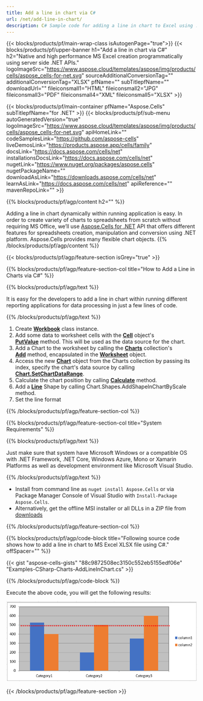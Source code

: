 ```yaml
---
title: Add a line in chart via C# 
url: /net/add-line-in-chart/ 
description: C# Sample code for adding a line in chart to Excel using .NET Library. Use this code for adding a line in chart to MS Excel within VB.NET, Asp.NET or any .NET based application.
---
```


{{< blocks/products/pf/main-wrap-class isAutogenPage="true">}}
{{< blocks/products/pf/upper-banner h1="Add a line in chart via C#" h2="Native and high performance MS Excel creation  programmatically using server side .NET APIs." logoImageSrc="https://www.aspose.cloud/templates/aspose/img/products/cells/aspose_cells-for-net.svg" sourceAdditionalConversionTag="" additionalConversionTag="XLSX" pfName="" subTitlepfName="" downloadUrl="" fileiconsmall1="HTML" fileiconsmall2="JPG" fileiconsmall3="PDF" fileiconsmall4="XML" fileiconsmall5="XLSX" >}}

{{< blocks/products/pf/main-container pfName="Aspose.Cells" subTitlepfName="for .NET" >}}
{{< blocks/products/pf/sub-menu autoGeneratedVersion="true" logoImageSrc="https://www.aspose.cloud/templates/aspose/img/products/cells/aspose_cells-for-net.svg" apiHomeLink="" codeSamplesLink="https://github.com/aspose-cells" liveDemosLink="https://products.aspose.app/cells/family" docsLink="https://docs.aspose.com/cells/net" installationsDocsLink="https://docs.aspose.com/cells/net" nugetLink="https://www.nuget.org/packages/aspose.cells" nugetPackageName="" downloadAsLink="https://downloads.aspose.com/cells/net" learnAsLink="https://docs.aspose.com/cells/net" apiReference="" mavenRepoLink="" >}}

{{% blocks/products/pf/agp/content h2="" %}}

Adding a line in chart dynamically within running application is easy. In order to create variety of charts to spreadsheets from scratch without requiring MS Office, we’ll use [Aspose.Cells for .NET](https://products.aspose.com/cells/net)  API that offers different features for spreadsheets creation, manipulation and conversion using .NET platform. Aspose.Cells provides many flexible chart objects.
{{% /blocks/products/pf/agp/content %}}

{{< blocks/products/pf/agp/feature-section isGrey="true" >}}

{{% blocks/products/pf/agp/feature-section-col title="How to Add a Line in Charts  via C#" %}}

{{% blocks/products/pf/agp/text %}}

 It is easy for the developers to add a line in chart within running different reporting applications for data processing in just a few lines of code.

{{% /blocks/products/pf/agp/text %}}

1. Create [**Workbook**](https://reference.aspose.com/cells/net/aspose.cells/workbook) class instance.
1. Add some data to worksheet cells with the [**Cell**](https://reference.aspose.com/cells/net/aspose.cells/cell) object's [**PutValue**](https://reference.aspose.com/cells/net/aspose.cells/cell/methods/putvalue/index) method.
   This will be used as the data source for the chart.
1. Add a Chart to the worksheet by calling the [**Charts**](https://reference.aspose.com/cells/net/aspose.cells.charts/chartcollection) collection's [**Add**](https://reference.aspose.com/cells/net/aspose.cells.charts/chartcollection/methods/add) method, encapsulated in the [**Worksheet**](https://reference.aspose.com/cells/net/aspose.cells/worksheet) object.
1. Access the new [**Chart**](https://reference.aspose.com/cells/net/aspose.cells.charts/chart) object from the Charts collection by passing its index, specify the chart's data source by calling [**Chart.SetChartDataRange**](https://https://reference.aspose.com/cells/net/aspose.cells.charts/chart/methods/setchartdatarange).
1. Calculate the chart position by calling [**Calculate**](https://https://reference.aspose.com/cells/net/aspose.cells.charts/chart/methods/Calculate) method.
1. Add a [**Line**](https://reference.aspose.com/cells/net/aspose.cells.drawing/shape/properties/msodrawingtype) Shape by calling Chart.Shapes.AddShapeInChartByScale method.
1. Set the line format

{{% /blocks/products/pf/agp/feature-section-col %}}

{{% blocks/products/pf/agp/feature-section-col title="System Requirements" %}}

{{% blocks/products/pf/agp/text %}}

 Just make sure that system have Microsoft Windows or a compatible OS with .NET Framework, .NET Core, Windows Azure, Mono or Xamarin Platforms as well as development environment like Microsoft Visual Studio. 

{{% /blocks/products/pf/agp/text %}}

- Install from command line as <code>nuget install Aspose.Cells</code> or via Package Manager Console of Visual Studio with <code>Install-Package Aspose.Cells</code>.
- Alternatively, get the offline MSI installer or all DLLs in a ZIP file from <a href="https://downloads.aspose.com/cells/net">downloads</a>

{{% /blocks/products/pf/agp/feature-section-col %}}

{{% blocks/products/pf/agp/code-block title="Following source code shows how to add a line in chart to MS Excel XLSX file using C#." offSpacer="" %}}

{{< gist "aspose-cells-gists" "88c9872508ec3150c552eb5155edf06e" "Examples-CSharp-Charts-AddLineInChart.cs" >}}

{{% /blocks/products/pf/agp/code-block %}}

Execute the above code, you will get the following results:

![](line-in-chart.png)

{{< /blocks/products/pf/agp/feature-section >}}


<!-- aboutfile Starts -->
